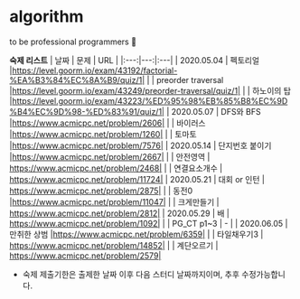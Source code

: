 # algorithm
to be professional programmers :pray:

**숙제 리스트**
| 날짜 | 문제 | URL |
|:---:|---:|:---|
| 2020.05.04 | 펙토리얼 |https://level.goorm.io/exam/43192/factorial-%EA%B3%84%EC%8A%B9/quiz/1|
|  | preorder traversal |https://level.goorm.io/exam/43249/preorder-traversal/quiz/1|
|  | 하노이의 탑 |https://level.goorm.io/exam/43223/%ED%95%98%EB%85%B8%EC%9D%B4%EC%9D%98-%ED%83%91/quiz/1|
| 2020.05.07 | DFS와 BFS |https://www.acmicpc.net/problem/2606|
|  | 바이러스 |https://www.acmicpc.net/problem/1260|
|  | 토마토 |https://www.acmicpc.net/problem/7576|
| 2020.05.14 | 단지번호 붙이기 |https://www.acmicpc.net/problem/2667|
|  | 안전영역 | https://www.acmicpc.net/problem/2468|
|  | 연결요소개수 | https://www.acmicpc.net/problem/11724|
| 2020.05.21 | 대회 or 인턴 | https://www.acmicpc.net/problem/2875|
|  | 동전0 |https://www.acmicpc.net/problem/11047|
|  | 크게만들기 | https://www.acmicpc.net/problem/2812|
| 2020.05.29 | 배 | https://www.acmicpc.net/problem/1092|
|  | PG_CT p1~3 | - |
| 2020.06.05 | 만취한 상범 |https://www.acmicpc.net/problem/6359|
|  | 타일채우기3 | https://www.acmicpc.net/problem/14852|
|  | 계단오르기 | https://www.acmicpc.net/problem/2579|

* 숙제 제출기한은 출제한 날짜 이후 다음 스터디 날짜까지이며, 추후 수정가능합니다. 
